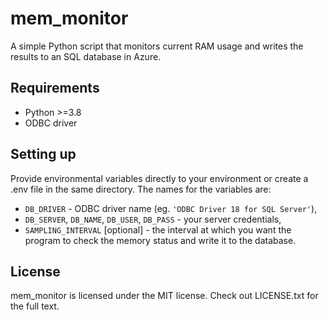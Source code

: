 # mem_monitor
A simple Python script that monitors current RAM usage and writes the results to an SQL database in Azure.

## Requirements
- Python >=3.8
- ODBC driver

## Setting up
Provide environmental variables directly to your environment or create a .env file in the same directory. The names for the variables are:
- `DB_DRIVER` - ODBC driver name (eg. `'ODBC Driver 18 for SQL Server'`),
- `DB_SERVER`, `DB_NAME`, `DB_USER`, `DB_PASS` - your server credentials,
- `SAMPLING_INTERVAL` \[optional\] - the interval at which you want the program to check the memory status and write it to the database.

## License
mem_monitor is licensed under the MIT license. Check out LICENSE.txt for the full text.